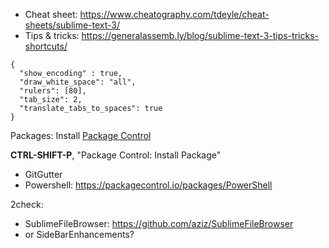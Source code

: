 * Cheat sheet: https://www.cheatography.com/tdeyle/cheat-sheets/sublime-text-3/
* Tips & tricks: https://generalassemb.ly/blog/sublime-text-3-tips-tricks-shortcuts/
 
```
{
  "show_encoding" : true,
  "draw_white_space": "all",
  "rulers": [80],
  "tab_size": 2,
  "translate_tabs_to_spaces": true
}
```
Packages:
Install [Package Control](https://packagecontrol.io/installation#st3)

**CTRL-SHIFT-P**, "Package Control: Install Package"

* GitGutter
* Powershell: https://packagecontrol.io/packages/PowerShell

2check:
* SublimeFileBrowser: https://github.com/aziz/SublimeFileBrowser
* or SideBarEnhancements?

